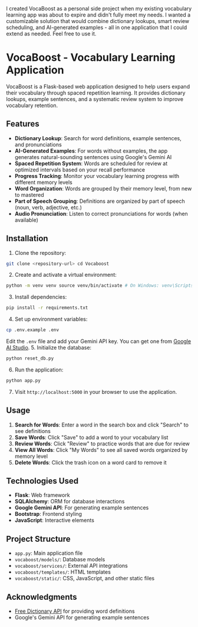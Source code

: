 I created VocaBoost as a personal side project when my existing vocabulary learning app was about to expire and didn't fully meet my needs. I wanted a customizable solution that would combine dictionary lookups, smart review scheduling, and AI-generated examples - all in one application that I could extend as needed.
Feel free to use it.

# VocaBoost - Vocabulary Learning Application

VocaBoost is a Flask-based web application designed to help users expand their vocabulary through spaced repetition learning. It provides dictionary lookups, example sentences, and a systematic review system to improve vocabulary retention.

## Features

- **Dictionary Lookup**: Search for word definitions, example sentences, and pronunciations
- **AI-Generated Examples**: For words without examples, the app generates natural-sounding sentences using Google's Gemini AI
- **Spaced Repetition System**: Words are scheduled for review at optimized intervals based on your recall performance
- **Progress Tracking**: Monitor your vocabulary learning progress with different memory levels
- **Word Organization**: Words are grouped by their memory level, from new to mastered
- **Part of Speech Grouping**: Definitions are organized by part of speech (noun, verb, adjective, etc.)
- **Audio Pronunciation**: Listen to correct pronunciations for words (when available)

## Installation

1. Clone the repository:
```bash
git clone <repository-url> cd Vocaboost
```
2. Create and activate a virtual environment:
```bash
python -m venv venv source venv/bin/activate # On Windows: venv\Scripts\activate
```
3. Install dependencies:
```bash
pip install -r requirements.txt
```
4. Set up environment variables:
```bash
cp .env.example .env
```
Edit the `.env` file and add your Gemini API key. You can get one from [Google AI Studio](https://aistudio.google.com/apikey).
5. Initialize the database:
```bash
python reset_db.py
```
6. Run the application:
```bash
python app.py
```

7. Visit `http://localhost:5000` in your browser to use the application.

## Usage

1. **Search for Words**: Enter a word in the search box and click "Search" to see definitions
2. **Save Words**: Click "Save" to add a word to your vocabulary list
3. **Review Words**: Click "Review" to practice words that are due for review
4. **View All Words**: Click "My Words" to see all saved words organized by memory level
5. **Delete Words**: Click the trash icon on a word card to remove it

## Technologies Used

- **Flask**: Web framework
- **SQLAlchemy**: ORM for database interactions
- **Google Gemini API**: For generating example sentences
- **Bootstrap**: Frontend styling
- **JavaScript**: Interactive elements

## Project Structure

- `app.py`: Main application file
- `vocaboost/models/`: Database models
- `vocaboost/services/`: External API integrations
- `vocaboost/templates/`: HTML templates
- `vocaboost/static/`: CSS, JavaScript, and other static files

## Acknowledgments

- [Free Dictionary API](https://dictionaryapi.dev/) for providing word definitions
- Google's Gemini API for generating example sentences
